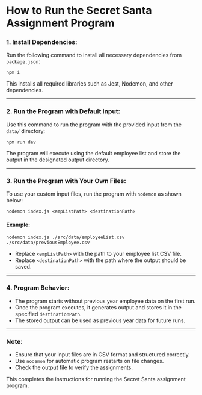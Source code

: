 # How to Run the Secret Santa Assignment Program

### 1. **Install Dependencies:**
Run the following command to install all necessary dependencies from `package.json`:
```
npm i
```
This installs all required libraries such as Jest, Nodemon, and other dependencies.

---
### 2. **Run the Program with Default Input:**
Use this command to run the program with the provided input from the `data/` directory:
```
npm run dev
```
The program will execute using the default employee list and store the output in the designated output directory.

---
### 3. **Run the Program with Your Own Files:**
To use your custom input files, run the program with `nodemon` as shown below:
```
nodemon index.js <empListPath> <destinationPath>
```
#### Example:
```
nodemon index.js ./src/data/employeeList.csv ./src/data/previousEmployee.csv
```
- Replace `<empListPath>` with the path to your employee list CSV file.
- Replace `<destinationPath>` with the path where the output should be saved.

---
### 4. **Program Behavior:**
- The program starts without previous year employee data on the first run.
- Once the program executes, it generates output and stores it in the specified `destinationPath`.
- The stored output can be used as previous year data for future runs.

---
### **Note:**
- Ensure that your input files are in CSV format and structured correctly.
- Use `nodemon` for automatic program restarts on file changes.
- Check the output file to verify the assignments.

This completes the instructions for running the Secret Santa assignment program.

